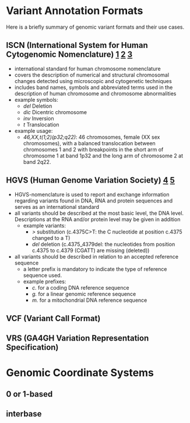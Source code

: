 # Variant Annotation Formats
Here is a briefly summary of genomic variant formats and their use cases.

## ISCN (International System for Human Cytogenomic Nomenclature) [1](https://en.wikipedia.org/wiki/International_System_for_Human_Cytogenetic_Nomenclature) [2](http://varnomen.hgvs.org/bg-material/consultation/ISCN/) [3](http://www.slh.wisc.edu/clinical/cytogenetics/basics/)
- international standard for human chromosome nomenclature
- covers the description of numerical and structural chromosomal changes detected using microscopic and cytogenetic techniques
- includes band names, symbols and abbreviated terms used in the description of human chromosome and chromosome abnormalities
- example symbols:
  - *del* Deletion
  - *dic* Dicentric chromosome
  - *inv* Inversion
  - *t* Translocation
 - example usage:
    - *46,XX,t(1;2)(p32;q22)*: 46 chromosomes, female (XX sex chromosomes), with a balanced translocation between chromosomes 1 and 2 with breakpoints in the short arm of chromosome 1 at band 1p32 and the long arm of chromosome 2 at band 2q22.

## HGVS (Human Genome Variation Society) [4](https://varnomen.hgvs.org/#:~:text=HGVS%2Dnomenclature%20is%20used%20to,serves%20as%20an%20international%20standard.&text=HGVS%2Dnomenclature%20is%20authorised%20by,HUman%20Genome%20Organization%20(HUGO).) [5](http://varnomen.hgvs.org/recommendations/general/)
- HGVS-nomenclature is used to report and exchange information regarding variants found in DNA, RNA and protein sequences and serves as an international standard
- all variants should be described at the most basic level, the DNA level. Descriptions at the RNA and/or protein level may be given in addition
  - example variants: 
    - *>* substitution (c.4375C>T: the C nucleotide at position c.4375 changed to a T)
    - *del* deletion (c.4375_4379del: the nucleotides from position c.4375 to c.4379 (CGATT) are missing (deleted))
- all variants should be described in relation to an accepted reference sequence
  - a letter prefix is mandatory to indicate the type of reference sequence used.
  - example prefixes:
    - *c.* for a coding DNA reference sequence
    - *g.* for a linear genomic reference sequence
    - *m.* for a mitochondrial DNA reference sequence

## VCF (Variant Call Format)

## VRS (GA4GH Variation Representation Specification)

# Genomic Coordinate Systems

## 0 or 1-based

## interbase
